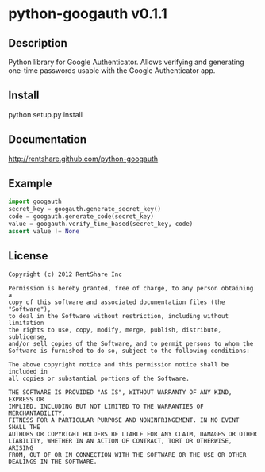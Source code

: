 python-googauth v0.1.1
======================

Description
-----------

Python library for Google Authenticator. Allows verifying and generating
one-time passwords usable with the Google Authenticator app.


Install
-------

python setup.py install


Documentation
-------------

http://rentshare.github.com/python-googauth


Example
-------

```python
import googauth
secret_key = googauth.generate_secret_key()
code = googauth.generate_code(secret_key)
value = googauth.verify_time_based(secret_key, code)
assert value != None
```


License
-------

    Copyright (c) 2012 RentShare Inc

    Permission is hereby granted, free of charge, to any person obtaining a
    copy of this software and associated documentation files (the "Software"),
    to deal in the Software without restriction, including without limitation
    the rights to use, copy, modify, merge, publish, distribute, sublicense,
    and/or sell copies of the Software, and to permit persons to whom the
    Software is furnished to do so, subject to the following conditions:

    The above copyright notice and this permission notice shall be included in
    all copies or substantial portions of the Software.

    THE SOFTWARE IS PROVIDED "AS IS", WITHOUT WARRANTY OF ANY KIND, EXPRESS OR
    IMPLIED, INCLUDING BUT NOT LIMITED TO THE WARRANTIES OF MERCHANTABILITY,
    FITNESS FOR A PARTICULAR PURPOSE AND NONINFRINGEMENT. IN NO EVENT SHALL THE
    AUTHORS OR COPYRIGHT HOLDERS BE LIABLE FOR ANY CLAIM, DAMAGES OR OTHER
    LIABILITY, WHETHER IN AN ACTION OF CONTRACT, TORT OR OTHERWISE, ARISING
    FROM, OUT OF OR IN CONNECTION WITH THE SOFTWARE OR THE USE OR OTHER
    DEALINGS IN THE SOFTWARE.
